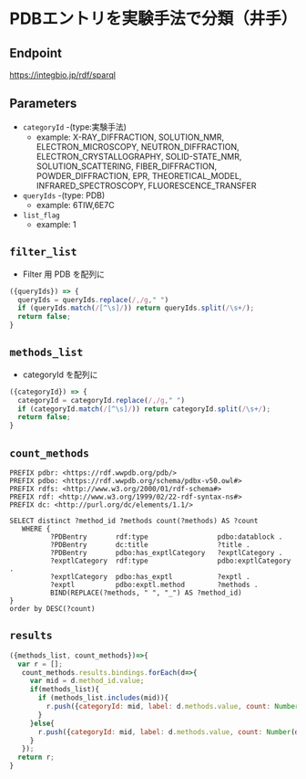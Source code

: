 # PDBエントリを実験手法で分類（井手）

## Endpoint

https://integbio.jp/rdf/sparql

## Parameters

* `categoryId` -(type:実験手法)
  * example: X-RAY_DIFFRACTION, SOLUTION_NMR, ELECTRON_MICROSCOPY, NEUTRON_DIFFRACTION, ELECTRON_CRYSTALLOGRAPHY, SOLID-STATE_NMR, SOLUTION_SCATTERING, FIBER_DIFFRACTION, POWDER_DIFFRACTION, EPR, THEORETICAL_MODEL, INFRARED_SPECTROSCOPY, FLUORESCENCE_TRANSFER
* `queryIds` -(type: PDB)
  * example: 6TIW,6E7C
* `list_flag`
  * example: 1

## `filter_list`
- Filter 用 PDB を配列に
```javascript
({queryIds}) => {
  queryIds = queryIds.replace(/,/g," ")
  if (queryIds.match(/[^\s]/)) return queryIds.split(/\s+/);
  return false;
}
```

## `methods_list`
- categoryId を配列に
```javascript
({categoryId}) => {
  categoryId = categoryId.replace(/,/g," ")
  if (categoryId.match(/[^\s]/)) return categoryId.split(/\s+/);
  return false;
}
```

## `count_methods`

```sparql
PREFIX pdbr: <https://rdf.wwpdb.org/pdb/>
PREFIX pdbo: <https://rdf.wwpdb.org/schema/pdbx-v50.owl#>
PREFIX rdfs: <http://www.w3.org/2000/01/rdf-schema#>
PREFIX rdf: <http://www.w3.org/1999/02/22-rdf-syntax-ns#>
PREFIX dc: <http://purl.org/dc/elements/1.1/>

SELECT distinct ?method_id ?methods count(?methods) AS ?count
   WHERE {
          ?PDBentry       rdf:type	               pdbo:datablock .
          ?PDBentry       dc:title  	           ?title .
          ?PDBentry       pdbo:has_exptlCategory   ?exptlCategory .
          ?exptlCategory  rdf:type                 pdbo:exptlCategory .
          ?exptlCategory  pdbo:has_exptl	       ?exptl .
          ?exptl          pdbo:exptl.method	       ?methods .
          BIND(REPLACE(?methods, " ", "_") AS ?method_id)
}
order by DESC(?count)
```

## `results`

```javascript
({methods_list, count_methods})=>{
  var r = [];
   count_methods.results.bindings.forEach(d=>{ 
     var mid = d.method_id.value;
     if(methods_list){
       if (methods_list.includes(mid)){
         r.push({categoryId: mid, label: d.methods.value, count: Number(d.count.value)});
       }
     }else{
       r.push({categoryId: mid, label: d.methods.value, count: Number(d.count.value)});
     }
   });
  return r;
}
```
